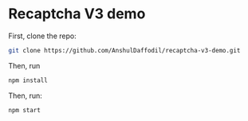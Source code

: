 # Recaptcha V3 demo

First, clone the repo:
```sh
git clone https://github.com/AnshulDaffodil/recaptcha-v3-demo.git
```

Then, run
```sh
npm install
```

Then, run:
```sh
npm start
```